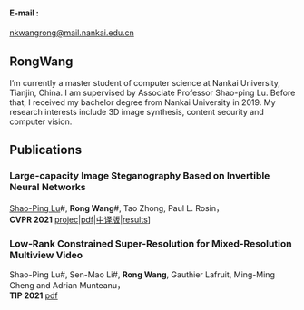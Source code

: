 



#### E-mail : 
nkwangrong@mail.nankai.edu.cn

## RongWang  

I’m currently a master student of computer science at Nankai University, Tianjin, China. I am supervised by Associate Professor Shao-ping Lu. Before that, I received my bachelor degree from Nankai University in 2019. My research interests include 3D image synthesis, content security and computer vision. 


## Publications

### Large-capacity Image Steganography Based on Invertible Neural Networks

[Shao-Ping Lu](https://shaopinglu.net/)#,  **Rong Wang**#,  Tao Zhong,  Paul L. Rosin，    
**CVPR 2021** [projec](https://www.shaopinglu.net/proj-cvpr21/steganography.html)|[pdf](https://www.shaopinglu.net/publications_files/CVPR21__Image_Steganography.pdf)|[中译版](https://www.shaopinglu.net/publications_files/cvpr21__image_steganography_chinese.pdf)|[results](https://github.com/nkwr/ISN)] 



### Low-Rank Constrained Super-Resolution for Mixed-Resolution Multiview Video

Shao-Ping Lu#,  Sen-Mao Li#,  **Rong Wang**,  Gauthier Lafruit,  Ming-Ming Cheng and  Adrian Munteanu，  
**TIP 2021** [pdf](https://www.shaopinglu.net/publications_files/TIP21-mv.pdf) 



